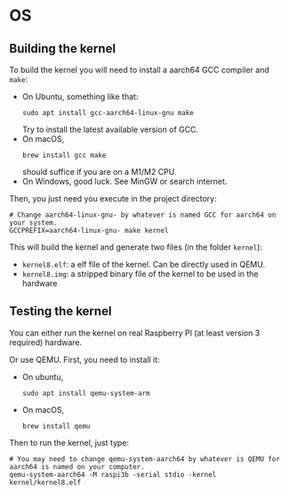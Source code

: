 # OS

## Building the kernel

To build the kernel you will need to install a aarch64 GCC compiler and `make`:
- On Ubuntu, something like that:
  ```shell
  sudo apt install gcc-aarch64-linux-gnu make
  ```
  Try to install the latest available version of GCC.
- On macOS,
  ```shell
  brew install gcc make
  ```
  should suffice if you are on a M1/M2 CPU.
- On Windows, good luck. See MinGW or search internet.

Then, you just need you execute in the project directory:
```shell
# Change aarch64-linux-gnu- by whatever is named GCC for aarch64 on your system.
GCCPREFIX=aarch64-linux-gnu- make kernel
```

This will build the kernel and generate two files (in the folder `kernel`):
- `kernel8.elf`: a elf file of the kernel. Can be directly used in QEMU.
- `kernel8.img`: a stripped binary file of the kernel to be used in the hardware

## Testing the kernel

You can either run the kernel on real Raspberry PI (at least version 3 required) hardware.

Or use QEMU. First, you need to install it:
- On ubuntu,
  ```shell
  sudo apt install qemu-system-arm
  ```
- On macOS,
  ```shell
  brew install qemu
  ```

Then to run the kernel, just type:
```shell
# You may need to change qemu-system-aarch64 by whatever is QEMU for aarch64 is named on your computer.
qemu-system-aarch64 -M raspi3b -serial stdio -kernel kernel/kernel8.elf
```
